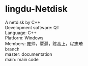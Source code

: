 # lingdu-Netdisk  
A netdisk by C++  
Development software: QT  
Language: C++  
Platform: Windows  
Members: 庞帅，覃灏，陈高上，程志琦  
branch  
master: documentation  
main: main code
